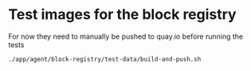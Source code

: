# Test images for the block registry

For now they need to manually be pushed to quay.io before running the tests

```
./app/agent/block-registry/test-data/build-and-push.sh
```
